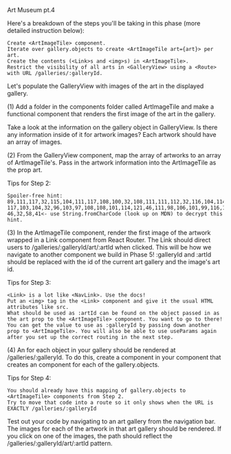 Art Museum pt.4

Here's a breakdown of the steps you'll be taking in this phase (more detailed instruction below):

    Create <ArtImageTile> component.
    Iterate over gallery.objects to create <ArtImageTile art={art}> per art.
    Create the contents (<Link>s and <img>s) in <ArtImageTile>.
    Restrict the visibility of all arts in <GalleryView> using a <Route> with URL /galleries/:galleryId.

Let's populate the GalleryView with images of the art in the displayed gallery.

(1) Add a folder in the components folder called ArtImageTile and make a functional component that renders the first image of the art in the gallery.

Take a look at the information on the gallery object in GalleryView. Is there any information inside of it for artwork images? Each artwork should have an array of images.

(2) From the GalleryView component, map the array of artworks to an array of ArtImageTile's. Pass in the artwork information into the ArtImageTile as the prop art.

Tips for Step 2:

    Spoiler-free hint: 89,111,117,32,115,104,111,117,108,100,32,108,111,111,112,32,116,104,114,111, 117,103,104,32,96,103,97,108,108,101,114,121,46,111,98,106,101,99,116,115,96, 46,32,58,41<- use String.fromCharCode (look up on MDN) to decrypt this hint.

(3) In the ArtImageTile component, render the first image of the artwork wrapped in a Link component from React Router. The Link should direct users to /galleries/:galleryId/art/:artId when clicked. This will be how we navigate to another component we build in Phase 5! :galleryId and :artId should be replaced with the id of the current art gallery and the image's art id.

Tips for Step 3:

    <Link> is a lot like <NavLink>. Use the docs!
    Put an <img> tag in the <Link> component and give it the usual HTML attributes like src.
    What should be used as :artId can be found on the object passed in as the art prop to the <ArtImageTile> component. You want to go to there!
    You can get the value to use as :galleryId by passing down another prop to <ArtImageTile>. You will also be able to use useParams again after you set up the correct routing in the next step.

(4) An <ArtImageTile> for each object in your gallery should be rendered at /galleries/:galleryId. To do this, create a <Route> component in your <GalleryView> component that creates an <ArtImageTile> component for each of the gallery.objects.

Tips for Step 4:

    You should already have this mapping of gallery.objects to <ArtImageTile> components from Step 2.
    Try to move that code into a route so it only shows when the URL is EXACTLY /galleries/:galleryId

Test out your code by navigating to an art gallery from the navigation bar. The images for each of the artwork in that art gallery should be rendered. If you click on one of the images, the path should reflect the /galleries/:galleryId/art/:artId pattern.
